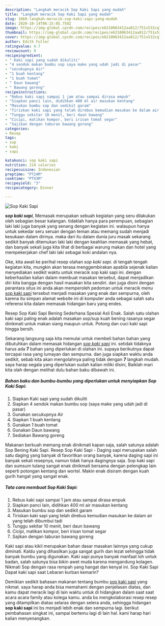 ```yaml
---
description: "Langkah meracik Sop Kaki Sapi yang mudah"
title: "Langkah meracik Sop Kaki Sapi yang mudah"
slug: 1660-langkah-meracik-sop-kaki-sapi-yang-mudah
date: 2020-10-14T06:15:05.758Z
image: https://img-global.cpcdn.com/recipes/e6210063412aa812/751x532cq70/sop-kaki-sapi-foto-resep-utama.jpg
thumbnail: https://img-global.cpcdn.com/recipes/e6210063412aa812/751x532cq70/sop-kaki-sapi-foto-resep-utama.jpg
cover: https://img-global.cpcdn.com/recipes/e6210063412aa812/751x532cq70/sop-kaki-sapi-foto-resep-utama.jpg
author: Edith Fuller
ratingvalue: 4.7
reviewcount: 9
recipeingredient:
- " Kaki sapi yang sudah dikuliti"
- "4 sendok makan bumbu sop saya make yang udah jadi di pasar"
- "secukupnya Air"
- "1 buah kentang"
- "1 buah tomat"
- " Daun bawang"
- " Bawang goreng"
recipeinstructions:
- "Rebus kaki sapi sampai 1 jam atau sampai dirasa empuk"
- "Siapkan panci lain, didihkan 400 ml air masukan kentang"
- "Masukan bumbu sop dan sedikit garam"
- "Tiriskan kaki sapi yang telah direbus kemudian masukan ke dalam air yang telah dibumbui tadi"
- "Tunggu sekitar 10 menit, beri daun bawang"
- "Cicipi, matikan kompor, beri irisan tomat segar"
- "Sajikan dengan taburan bawang goreng"
categories:
- Resep
tags:
- sop
- kaki
- sapi

katakunci: sop kaki sapi 
nutrition: 214 calories
recipecuisine: Indonesian
preptime: "PT24M"
cooktime: "PT43M"
recipeyield: "3"
recipecategory: Dinner

---
```



![Sop Kaki Sapi](https://img-global.cpcdn.com/recipes/e6210063412aa812/751x532cq70/sop-kaki-sapi-foto-resep-utama.jpg)

<b><i>sop kaki sapi</i></b>, Memasak merupakan sebuah kegiatan yang seru dilakukan oleh sebagian besar kalangan. tidaklah hanya para perempuan, sebagian laki laki juga banyak yang senang dengan kegiatan ini. walaupun hanya untuk sekedar seru seruan dengan teman atau memang sudah menjadi kesukaan dalam dirinya. maka dari itu dalam dunia juru masak sekarang sedikit banyak ditemukan laki laki dengan keahlian memasak yang hebat, dan banyak sekali juga kita lihat di berbagai warung makan dan hotel yang mempekerjakan chef laki laki sebagai koki andalan nya.

Oke, kita awali ke perihal resep olahan <i>sop kaki sapi</i>. di tengah tengah kegiatan kita, mungkin akan terasa menggembirakan apabila sejenak kalian menyediakan sedikit waktu untuk meracik sop kaki sapi ini. dengan keberhasilan kalian dalam membuat masakan tersebut, dapat menjadikan diri kita bangga dengan hasil masakan kita sendiri. dan juga disini dengan perantara situs ini anda akan memperoleh pedoman untuk meracik menu <u>sop kaki sapi</u> tersebut menjadi masakan yang enak dan sempurna, oleh karena itu simpan alamat website ini di komputer anda sebagai salah satu referensi kita dalam memasak hidangan baru yang endes.

Resep Sop Kaki Sapi Bening Sederhana Spesial Asli Enak. Salah satu olahan kaki sapi paling enak adalah masakan sop/sup kuah bening rasanya segar dinikmati untuk makan siang maupun untuk. Potong dan cuci kaki sapi hingga bersih.


Sekarang langsung saja kita memulai untuk membeli bahan bahan yang dibutuhkan dalam memasak hidangan <u><i>sop kaki sapi</i></u> ini. setidak tidaknya harus ada <b>7</b> bahan yang diperlukan di olahan ini. supaya berikutnya dapat tercapai rasa yang lumayan dan sempurna. dan juga siapkan waktu anda sedikit, sebab kita akan mengolahnya paling tidak dengan <b>7</b> langkah mudah. saya harap segala yang diperlukan sudah kalian miliki disini, Baiklah mari kita olah dengan melihat dulu bahan baku dibawah ini.

<!--inarticleads1-->

##### Bahan baku dan bumbu-bumbu yang diperlukan untuk menyiapkan Sop Kaki Sapi:

1. Siapkan  Kaki sapi yang sudah dikuliti
1. Siapkan 4 sendok makan bumbu sop (saya make yang udah jadi di pasar)
1. Gunakan secukupnya Air
1. Siapkan 1 buah kentang
1. Gunakan 1 buah tomat
1. Gunakan  Daun bawang
1. Sediakan  Bawang goreng


Makanan berkuah memang enak dinikmati kapan saja, salah satunya adalah Sop Bening Kaki Sapi. Resep Sop Kaki Sapi - Daging sapi merupakan salah satu daging yang banyak di favoritkan orang banyak, karena daging sapi ini banyak sekali resepnya, namun tidak hanya dagingnya saja. Sop kaki sapi dan sumsum tulang sangat enak dinikmati bersama dengan pelengkap lain seperti potongan kentang dan wortel. Makin enak disiram dengan kuah gurih hangat yang sangat enak. 

<!--inarticleads2-->

##### Tata cara membuat Sop Kaki Sapi:

1. Rebus kaki sapi sampai 1 jam atau sampai dirasa empuk
1. Siapkan panci lain, didihkan 400 ml air masukan kentang
1. Masukan bumbu sop dan sedikit garam
1. Tiriskan kaki sapi yang telah direbus kemudian masukan ke dalam air yang telah dibumbui tadi
1. Tunggu sekitar 10 menit, beri daun bawang
1. Cicipi, matikan kompor, beri irisan tomat segar
1. Sajikan dengan taburan bawang goreng


Kaki sapi atau kikil merupakan bahan dasar masakan lainnya yang cukup diminati. Kaldu yang dihasilkan juga sangat gurih dan lezat sehingga tidak banyak bumbu yang digunakan. Kaki sapi punya banyak manfaat loh untuk badan, salah satunya bisa bikin awet muda karena mengandung kolagen. Nikmati Sop dengan rasa rempah yang hangat dan kenyal ini. Sop Kaki Sapi Dapat kaki sapi saat Lebaran kurban kemarin? 

Demikian sedikit bahasan makanan tentang bumbu <u>sop kaki sapi</u> yang nikmat. saya harap anda bisa memahami dengan penjelasan diatas, dan kamu dapat meracik lagi di lain waktu untuk di hidangkan dalam saat saat acara acara family atau kolega kamu. anda bs mengkolaborasi resep resep yang ditampilkan diatas selaras dengan selera anda, sehingga hidangan <b>sop kaki sapi</b> ini bs menjadi lebih enak dan sempurna lagi. berikut pembahasan singkat ini, sampai bertemu lagi di lain hal. kami harap hari kalian menyenangkan.

